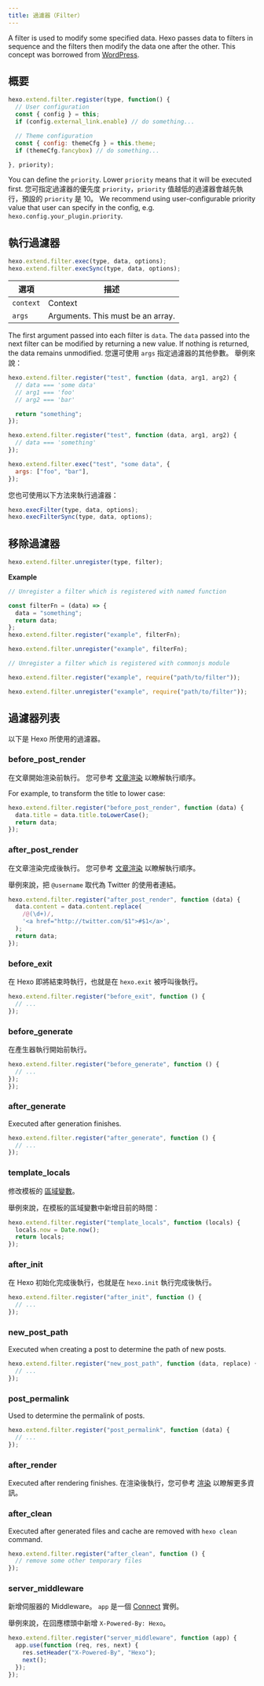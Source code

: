```yaml
---
title: 過濾器（Filter）
---
```


A filter is used to modify some specified data. Hexo passes data to filters in sequence and the filters then modify the data one after the other. This concept was borrowed from [WordPress](http://codex.wordpress.org/Plugin_API#Filters).

## 概要

```js
hexo.extend.filter.register(type, function() {
  // User configuration
  const { config } = this;
  if (config.external_link.enable) // do something...

  // Theme configuration
  const { config: themeCfg } = this.theme;
  if (themeCfg.fancybox) // do something...

}, priority);
```

You can define the `priority`. Lower `priority` means that it will be executed first. 您可指定過濾器的優先度 `priority`，`priority` 值越低的過濾器會越先執行，預設的 `priority` 是 10。 We recommend using user-configurable priority value that user can specify in the config, e.g. `hexo.config.your_plugin.priority`.

## 執行過濾器

```js
hexo.extend.filter.exec(type, data, options);
hexo.extend.filter.execSync(type, data, options);
```

| 選項        | 描述                                |
| --------- | --------------------------------- |
| `context` | Context                           |
| `args`    | Arguments. This must be an array. |

The first argument passed into each filter is `data`. The `data` passed into the next filter can be modified by returning a new value. If nothing is returned, the data remains unmodified. 您還可使用 `args` 指定過濾器的其他參數。 舉例來說：

```js
hexo.extend.filter.register("test", function (data, arg1, arg2) {
  // data === 'some data'
  // arg1 === 'foo'
  // arg2 === 'bar'

  return "something";
});

hexo.extend.filter.register("test", function (data, arg1, arg2) {
  // data === 'something'
});

hexo.extend.filter.exec("test", "some data", {
  args: ["foo", "bar"],
});
```

您也可使用以下方法來執行過濾器：

```js
hexo.execFilter(type, data, options);
hexo.execFilterSync(type, data, options);
```

## 移除過濾器

```js
hexo.extend.filter.unregister(type, filter);
```

**Example**

```js
// Unregister a filter which is registered with named function

const filterFn = (data) => {
  data = "something";
  return data;
};
hexo.extend.filter.register("example", filterFn);

hexo.extend.filter.unregister("example", filterFn);
```

```js
// Unregister a filter which is registered with commonjs module

hexo.extend.filter.register("example", require("path/to/filter"));

hexo.extend.filter.unregister("example", require("path/to/filter"));
```

## 過濾器列表

以下是 Hexo 所使用的過濾器。

### before_post_render

在文章開始渲染前執行。 您可參考 [文章渲染](posts.html#渲染) 以瞭解執行順序。

For example, to transform the title to lower case:

```js
hexo.extend.filter.register("before_post_render", function (data) {
  data.title = data.title.toLowerCase();
  return data;
});
```

### after_post_render

在文章渲染完成後執行。 您可參考 [文章渲染](posts.html#渲染) 以瞭解執行順序。

舉例來說，把 `@username` 取代為 Twitter 的使用者連結。

```js
hexo.extend.filter.register("after_post_render", function (data) {
  data.content = data.content.replace(
    /@(\d+)/,
    '<a href="http://twitter.com/$1">#$1</a>',
  );
  return data;
});
```

### before_exit

在 Hexo 即將結束時執行，也就是在 `hexo.exit` 被呼叫後執行。

```js
hexo.extend.filter.register("before_exit", function () {
  // ...
});
```

### before_generate

在產生器執行開始前執行。

```js
hexo.extend.filter.register("before_generate", function () {
  // ...
});
});
```

### after_generate

Executed after generation finishes.

```js
hexo.extend.filter.register("after_generate", function () {
  // ...
});
```

### template_locals

修改模板的 [區域變數](../docs/variables.html)。

舉例來說，在模板的區域變數中新增目前的時間：

```js
hexo.extend.filter.register("template_locals", function (locals) {
  locals.now = Date.now();
  return locals;
});
```

### after_init

在 Hexo 初始化完成後執行，也就是在 `hexo.init` 執行完成後執行。

```js
hexo.extend.filter.register("after_init", function () {
  // ...
});
```

### new_post_path

Executed when creating a post to determine the path of new posts.

```js
hexo.extend.filter.register("new_post_path", function (data, replace) {
  // ...
});
```

### post_permalink

Used to determine the permalink of posts.

```js
hexo.extend.filter.register("post_permalink", function (data) {
  // ...
});
```

### after_render

Executed after rendering finishes. 在渲染後執行，您可參考 [渲染](rendering.html#after_render_過濾器) 以瞭解更多資訊。

### after_clean

Executed after generated files and cache are removed with `hexo clean` command.

```js
hexo.extend.filter.register("after_clean", function () {
  // remove some other temporary files
});
```

### server_middleware

新增伺服器的 Middleware。 `app` 是一個 [Connect][] 實例。

舉例來說，在回應標頭中新增 `X-Powered-By: Hexo`。

```js
hexo.extend.filter.register("server_middleware", function (app) {
  app.use(function (req, res, next) {
    res.setHeader("X-Powered-By", "Hexo");
    next();
  });
});
```

[Connect]: https://github.com/senchalabs/connect
